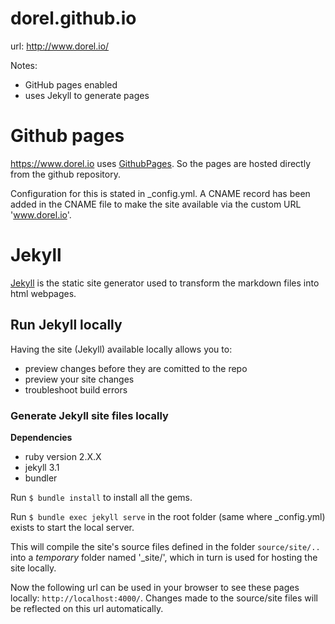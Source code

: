 # dorel.github.io

url: http://www.dorel.io/

Notes: 
- GitHub pages enabled
- uses Jekyll to generate pages

# Github pages

https://www.dorel.io uses [GithubPages](https://pages.github.com/). So the pages are hosted directly from the github repository.

Configuration for this is stated in _config.yml. A CNAME record has been added in the CNAME file to make the site available via the custom URL 'www.dorel.io'.

# Jekyll

[Jekyll](https://jekyllrb.com/) is the static site generator used to transform the markdown files into html webpages. 

## Run Jekyll locally

Having the site (Jekyll) available locally allows you to:
- preview changes before they are comitted to the repo
- preview your site changes
- troubleshoot build errors

### Generate Jekyll site files locally

**Dependencies**
- ruby version 2.X.X
- jekyll 3.1
- bundler

Run `$ bundle install` to install all the gems.

Run `$ bundle exec jekyll serve` in the root folder (same where _config.yml) exists to start the local server.

This will compile the site's source files defined in the folder `source/site/..` into a *temporary* folder named '_site/', which in turn is used for hosting the site locally. 

Now the following url can be used in your browser to see these pages locally: `http://localhost:4000/`. Changes made to the source/site files will be reflected on this url automatically.
